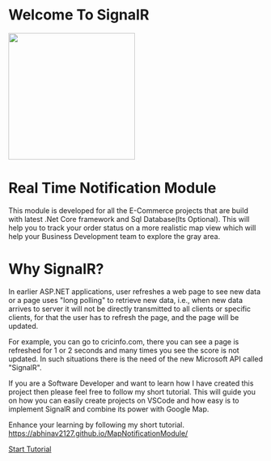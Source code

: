 # Welcome To SignalR
<img src="https://octodex.github.com/images/droctocat.png" data-canonical-src="https://octodex.github.com/images/droctocat.png" width="250" height="250" />

# Real Time Notification Module

This module is developed for all the E-Commerce projects that are build with latest .Net Core framework and Sql Database(Its Optional). This will help you to track your order status on a more realistic map view which will help your Business Development team to explore the gray area.

# Why SignalR?
In earlier ASP.NET applications, user refreshes a web page to see new data or a page uses "long polling" to retrieve new data, i.e., when new data arrives to server it will not be directly transmitted to all clients or specific clients, for that the user has to refresh the page, and the page will be updated.

For example, you can go to cricinfo.com, there you can see a page is refreshed for 1 or 2 seconds and many times you see the score is not updated. In such situations there is the need of the new Microsoft API called "SignalR".

If you are a Software Developer and want to learn how I have created this project then please feel free to follow my short tutorial. This will guide you on how you can easily create projects on VSCode and how easy is to implement SignalR and combine its power with Google Map.

Enhance your learning by following my short tutorial.
https://abhinav2127.github.io/MapNotificationModule/

[Start Tutorial][1]

[1]: Docs/SettingUpApplication.md